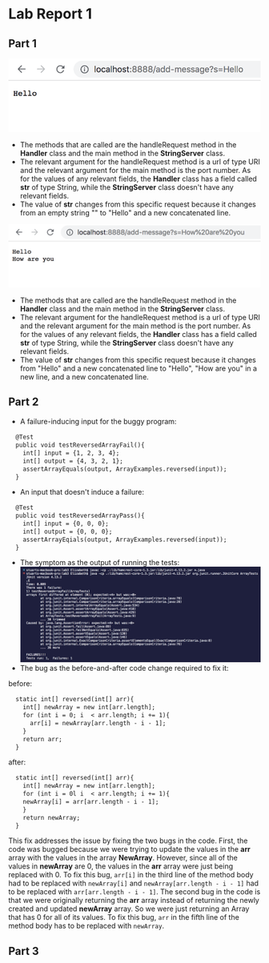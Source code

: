 # Lab Report 1

## Part 1
![Image](addMessage1.png)
* The methods that are called are the handleRequest method in the **Handler** class and the main method in the **StringServer** class.
* The relevant argument for the handleRequest method is a url of type URI and the relevant argument for the main method is the port number. As for the values of any relevant fields, the **Handler** class has a field called **str** of type String, while the **StringServer** class doesn't have any relevant fields.
* The value of **str** changes from this specific request because it changes from an empty string "" to "Hello" and a new concatenated line. 

![Image](addMessage2.png)
* The methods that are called are the handleRequest method in the **Handler** class and the main method in the **StringServer** class.
* The relevant argument for the handleRequest method is a url of type URI and the relevant argument for the main method is the port number. As for the values of any relevant fields, the **Handler** class has a field called **str** of type String, while the **StringServer** class doesn't have any relevant fields.
* The value of **str** changes from this specific request because it changes from "Hello" and a new concatenated line to "Hello", "How are you" in a new line, and a new concatenated line. 

## Part 2
* A failure-inducing input for the buggy program:
```
  @Test
  public void testReversedArrayFail(){
    int[] input = {1, 2, 3, 4};
    int[] output = {4, 3, 2, 1};
    assertArrayEquals(output, ArrayExamples.reversed(input));
  }
```
* An input that doesn't induce a failure:
```
  @Test
  public void testReversedArrayPass(){
    int[] input = {0, 0, 0};
    int[] output = {0, 0, 0};
    assertArrayEqials(output, ArrayExamples.reversed(input));
  }
```
* The symptom as the output of running the tests:
![Image](lab3symptom.png)
* The bug as the before-and-after code change required to fix it:

before:
```
  static int[] reversed(int[] arr){
    int[] newArray = new int[arr.length];
    for (int i = 0; i  < arr.length; i += 1){
      arr[i] = newArray[arr.length - i - 1];
    }
    return arr;
  }
```
after:
```
  static int[] reversed(int[] arr){
    int[] newArray = new int[arr.length];
    for (int i = 0l i  < arr.length; i += 1){
    newArray[i] = arr[arr.length - i - 1];
    }
    return newArray;
  }
```

This fix addresses the issue by fixing the two bugs in the code. First, the code was bugged because we were trying to update the values in the **arr** array with the values in the array **NewArray**. However, since all of the values in **newArray** are 0, the values in the **arr** array were just being replaced with 0. To fix this bug, ```arr[i]``` in the third line of the method body had to be replaced with ```newArray[i]``` and ```newArray[arr.length - i - 1]``` had to be replaced with ```arr[arr.length - i - 1]```. The second bug in the code is that we were originally returning the **arr** array instead of returning the newly created and updated **newArray** array. So we were just returning an Array that has 0 for all of its values. To fix this bug, ```arr``` in the fifth line of the method body has to be replaced with ```newArray```.


## Part 3
